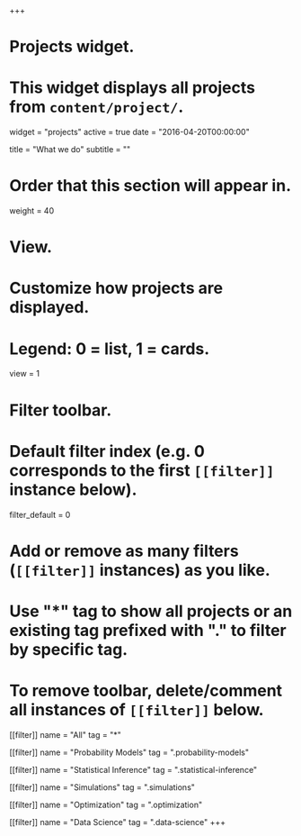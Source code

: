 +++
# Projects widget.
# This widget displays all projects from `content/project/`.
widget = "projects"
active = true
date = "2016-04-20T00:00:00"

title = "What we do"
subtitle = ""

# Order that this section will appear in.
weight = 40

# View.
# Customize how projects are displayed.
# Legend: 0 = list, 1 = cards.
view = 1

# Filter toolbar.

# Default filter index (e.g. 0 corresponds to the first `[[filter]]` instance below).
filter_default = 0

# Add or remove as many filters (`[[filter]]` instances) as you like.
# Use "*" tag to show all projects or an existing tag prefixed with "." to filter by specific tag.
# To remove toolbar, delete/comment all instances of `[[filter]]` below.
[[filter]]
  name = "All"
  tag = "*"
  
[[filter]]
  name = "Probability Models"
  tag = ".probability-models"
  
[[filter]]
  name = "Statistical Inference"
  tag = ".statistical-inference"
  
[[filter]]
  name = "Simulations"
  tag = ".simulations"
  
[[filter]]
  name = "Optimization"
  tag = ".optimization"
  
[[filter]]
  name = "Data Science"
  tag = ".data-science"
+++

<a id="what-we-do"></a>

